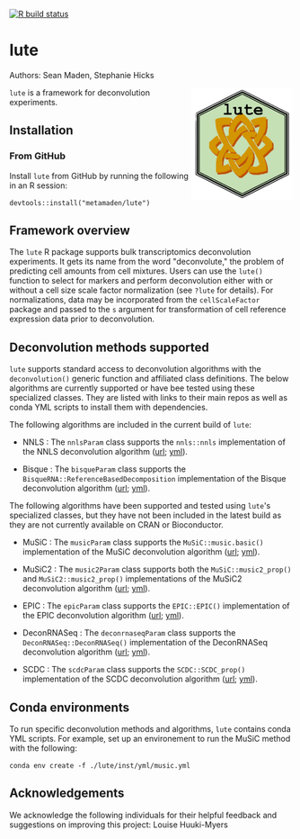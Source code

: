 
<!-- badges: start -->

[![R build
status](https://github.com/metamaden/lute/workflows/R-CMD-check-bioc/badge.svg)](https://github.com/metamaden/lute/actions)

<!-- badges: end -->


# lute

Authors: Sean Maden, Stephanie Hicks

[<img style="float: right;" src = "inst/png/lute_hexsticker_basic1.png" height="200"/>](https://github.com/metamaden/lute)

`lute` is a framework for deconvolution experiments.

## Installation

### From GitHub

Install `lute` from GitHub by running the following in an R session:

```
devtools::install("metamaden/lute")
```

## Framework overview

The `lute` R package supports bulk transcriptomics deconvolution experiments. It gets its name from the word "deconvolute," the problem of predicting cell amounts from cell mixtures. Users can use the `lute()` function to select for markers and perform deconvolution either with or without a cell size scale factor normalization (see `?lute` for details). For normalizations, data may be incorporated from the `cellScaleFactor` package and passed to the `s` argument for transformation of cell reference expression data prior to deconvolution.   

## Deconvolution methods supported

`lute` supports standard access to deconvolution algorithms with the `deconvolution()` generic function and affiliated class definitions. The below algorithms are currently supported or have bee tested using these specialized classes. They are listed with links to their main repos as well as conda YML scripts to install them with dependencies.

The following algorithms are included in the current build of `lute`:

* NNLS : The `nnlsParam` class supports the `nnls::nnls` implementation of the NNLS deconvolution algorithm ([url](https://cran.r-project.org/web/packages/nnls/index.html); [yml](https://github.com/metamaden/lute/blob/main/inst/yml/nnls.yml)).

* Bisque : The `bisqueParam` class supports the `BisqueRNA::ReferenceBasedDecomposition` implementation of the Bisque deconvolution algorithm ([url](https://github.com/cozygene/bisque); [yml](https://github.com/metamaden/lute/blob/main/inst/yml/bisque.yml)).

The following algorithms have been supported and tested using `lute`'s specialized classes, but they have not been included in the latest build as they are not currently available on CRAN or Bioconductor.

* MuSiC : The `musicParam` class supports the `MuSiC::music.basic()` implementation of the MuSiC deconvolution algorithm ([url](https://github.com/xuranw/MuSiC); [yml](https://github.com/metamaden/lute/blob/main/inst/yml/music.yml)).

* MuSiC2 : The `music2Param` class supports both the `MuSiC::music2_prop()` and `MuSiC2::music2_prop()` implementations of the MuSiC2 deconvolution algorithm ([url](https://github.com/Jiaxin-Fan/MuSiC2); [yml](https://github.com/metamaden/lute/blob/main/inst/yml/music2.yml)).

* EPIC : The `epicParam` class supports the `EPIC::EPIC()` implementation of the EPIC deconvolution algorithm ([url](https://github.com/GfellerLab/EPIC); [yml](https://github.com/metamaden/lute/blob/main/inst/yml/epic.yml)).

* DeconRNASeq : The `deconrnaseqParam` class supports the `DeconRNASeq::DeconRNASeq()` implementation of the DeconRNASeq deconvolution algorithm ([url](https://bioconductor.org/packages/release/bioc/html/DeconRNASeq.html); [yml](https://github.com/metamaden/lute/blob/main/inst/yml/deconrnaseq.yml)).

* SCDC : The `scdcParam` class supports the `SCDC::SCDC_prop()` implementation of the SCDC deconvolution algorithm ([url](https://github.com/meichendong/SCDC); [yml](https://github.com/metamaden/lute/blob/main/inst/yml/scdc.yml)).

## Conda environments

To run specific deconvolution methods and algorithms, `lute` contains conda YML scripts. For example, set up an environement to run the MuSiC method with the following:

```
conda env create -f ./lute/inst/yml/music.yml
```

## Acknowledgements

We acknowledge the following individuals for their helpful feedback and suggestions on improving this project: Louise Huuki-Myers
